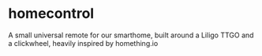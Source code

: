 # homecontrol
A small universal remote for our smarthome, built around a Liligo TTGO and a clickwheel, heavily inspired by homething.io

